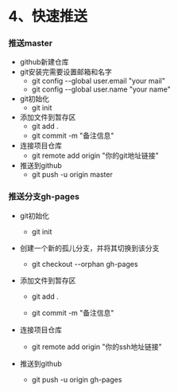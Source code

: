 # 4、快速推送

### 推送master

- github新建仓库
- git安装完需要设置邮箱和名字
  - git config --global user.email "your mail"
  - git config --global user.name "your name"
- git初始化
  - git init
- 添加文件到暂存区
  - git add . 
  - git commit -m "备注信息"
- 连接项目仓库
  - git remote add origin "你的git地址链接"
- 推送到github
  - git push -u origin master



### 推送分支gh-pages

- git初始化
  - git init
- 创建一个新的孤儿分支，并将其切换到该分支
  - git checkout --orphan gh-pages
- 添加文件到暂存区

  - git add . 

  - git commit -m "备注信息"
- 连接项目仓库
  - git remote add origin "你的ssh地址链接"
- 推送到github
  - git push -u origin gh-pages

